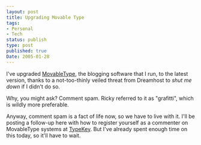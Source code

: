 ```yaml
---
layout: post
title: Upgrading Movable Type
tags:
- Personal
- Tech
status: publish
type: post
published: true
Date: 2005-01-28
---
```

I've upgraded [MovableType](http://www.movabletype.com), the blogging software that I run, to the latest version, thanks to a not-too-thinly veiled threat from Dreamhost to *shut me down* if I didn't do so.

Why, you might ask?  Comment spam.  Ricky referred to it as "grafitti", which is wildly more preferable.

Anyway, comment spam is a fact of life now, so we have to live with it.  I'll be posting a follow-up here with how to register yourself as a commenter on MovableType systems at [TypeKey](http://www.typekey.com).  But I've already spent enough time on this today, so it'll have to wait.

